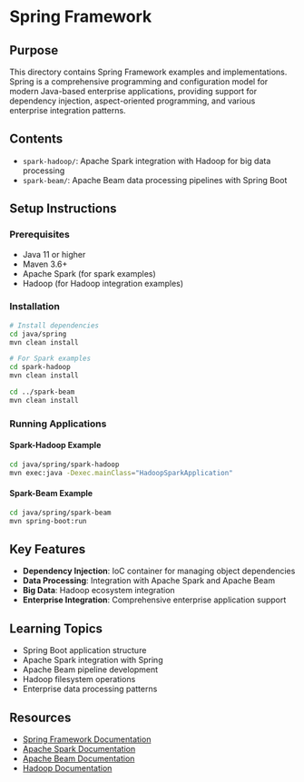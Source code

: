 # Spring Framework

## Purpose

This directory contains Spring Framework examples and implementations. Spring is a comprehensive programming and configuration model for modern Java-based enterprise applications, providing support for dependency injection, aspect-oriented programming, and various enterprise integration patterns.

## Contents

- `spark-hadoop/`: Apache Spark integration with Hadoop for big data processing
- `spark-beam/`: Apache Beam data processing pipelines with Spring Boot

## Setup Instructions

### Prerequisites
- Java 11 or higher
- Maven 3.6+
- Apache Spark (for spark examples)
- Hadoop (for Hadoop integration examples)

### Installation
```bash
# Install dependencies
cd java/spring
mvn clean install

# For Spark examples
cd spark-hadoop
mvn clean install

cd ../spark-beam
mvn clean install
```

### Running Applications

#### Spark-Hadoop Example
```bash
cd java/spring/spark-hadoop
mvn exec:java -Dexec.mainClass="HadoopSparkApplication"
```

#### Spark-Beam Example
```bash
cd java/spring/spark-beam
mvn spring-boot:run
```

## Key Features

- **Dependency Injection**: IoC container for managing object dependencies
- **Data Processing**: Integration with Apache Spark and Apache Beam
- **Big Data**: Hadoop ecosystem integration
- **Enterprise Integration**: Comprehensive enterprise application support

## Learning Topics

- Spring Boot application structure
- Apache Spark integration with Spring
- Apache Beam pipeline development
- Hadoop filesystem operations
- Enterprise data processing patterns

## Resources

- [Spring Framework Documentation](https://spring.io/projects/spring-framework)
- [Apache Spark Documentation](https://spark.apache.org/documentation.html)
- [Apache Beam Documentation](https://beam.apache.org/documentation/)
- [Hadoop Documentation](https://hadoop.apache.org/docs/)